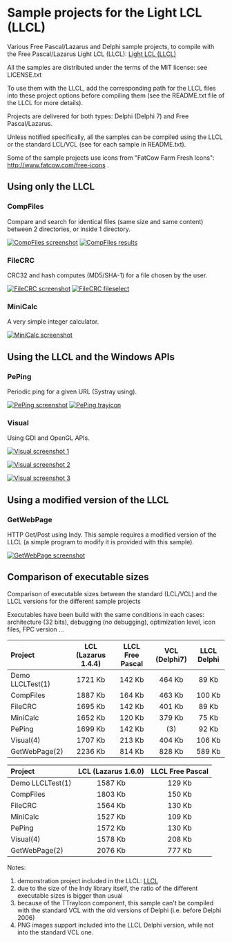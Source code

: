 Sample projects for the Light LCL (LLCL)
========================================


  Various Free Pascal/Lazarus and Delphi sample projects, to
compile with the Free Pascal/Lazarus Light LCL (LLCL): [Light LCL (LLCL)](https://github.com/FChrisF/LLCL)

  All the samples are distributed under the terms of the MIT
license: see LICENSE.txt

  To use them with the LLCL, add the corresponding path for
the LLCL files into these project options before compiling
them (see the README.txt file of the LLCL for more details).

  Projects are delivered for both types: Delphi (Delphi 7)
and Free Pascal/Lazarus.

  Unless notified specifically, all the samples can be
compiled using the LLCL or the standard LCL/VCL (see for each
sample in README.txt).

  Some of the sample projects use icons from "FatCow Farm
Fresh Icons": http://www.fatcow.com/free-icons .


## Using only the LLCL


### CompFiles

Compare and search for identical files (same size and same
content) between 2 directories, or inside 1 directory.

[![CompFiles screenshot](https://FChrisF.github.io/LLCL-samples/captures/compfiles-screen-th.png)](https://FChrisF.github.io/LLCL-samples/captures/compfiles-screen.png)
[![CompFiles results](https://FChrisF.github.io/LLCL-samples/captures/compfiles-results-th.png)](https://FChrisF.github.io/LLCL-samples/captures/compfiles-results.png)


### FileCRC

CRC32 and hash computes (MD5/SHA-1) for a file chosen by the
user.

[![FileCRC screenshot](https://FChrisF.github.io/LLCL-samples/captures/filecrc-screen-th.png)](https://FChrisF.github.io/LLCL-samples/captures/filecrc-screen.png)
[![FileCRC fileselect](https://FChrisF.github.io/LLCL-samples/captures/filecrc-fileselect-th.png)](https://FChrisF.github.io/LLCL-samples/captures/filecrc-fileselect.png)


### MiniCalc

A very simple integer calculator.

[![MiniCalc screenshot](https://FChrisF.github.io/LLCL-samples/captures/minicalc-screen-th.png)](https://FChrisF.github.io/LLCL-samples/captures/minicalc-screen.png)


## Using the LLCL and the Windows APIs


### PePing

Periodic ping for a given URL (Systray using).

[![PePing screenshot](https://FChrisF.github.io/LLCL-samples/captures/peping-screen-th.png)](https://FChrisF.github.io/LLCL-samples/captures/peping-screen.png)
[![PePing trayicon](https://FChrisF.github.io/LLCL-samples/captures/peping-trayico-th.png)](https://FChrisF.github.io/LLCL-samples/captures/peping-trayico.png)


### Visual

Using GDI and OpenGL APIs.

[![Visual screenshot 1](https://FChrisF.github.io/LLCL-samples/captures/visual1-screen-th.png)](https://FChrisF.github.io/LLCL-samples/captures/visual1-screen.png)

[![Visual screenshot 2](https://FChrisF.github.io/LLCL-samples/captures/visual2-screen-th.png)](https://FChrisF.github.io/LLCL-samples/captures/visual2-screen.png)

[![Visual screenshot 3](https://FChrisF.github.io/LLCL-samples/captures/visual3-screen-th.png)](https://FChrisF.github.io/LLCL-samples/captures/visual3-screen.png)


## Using a modified version of the LLCL


### GetWebPage

HTTP Get/Post using Indy. This sample requires a modified
version of the LLCL (a simple program to modify it is provided
with this sample).

[![GetWebPage screenshot](https://FChrisF.github.io/LLCL-samples/captures/getwebpage-screen-th.png)](https://FChrisF.github.io/LLCL-samples/captures/getwebpage-screen.png)


## Comparison of executable sizes

Comparison of executable sizes between the standard (LCL/VCL)
and the LLCL versions for the different sample projects

  Executables have been build with the same conditions in each
cases: architecture (32 bits), debugging (no debugging),
optimization level, icon files, FPC version ...


|Project          | LCL (Lazarus 1.4.4) | LLCL Free Pascal | VCL (Delphi7) | LLCL Delphi |
|:----------------|:-------------------:|:----------------:|:-------------:|:-----------:|
|Demo LLCLTest(1) |       1721 Kb       |      142 Kb      |    464 Kb     |    89 Kb    |
|CompFiles        |       1887 Kb       |      164 Kb      |    463 Kb     |   100 Kb    |
|FileCRC          |       1695 Kb       |      142 Kb      |    401 Kb     |    89 Kb    |
|MiniCalc         |       1652 Kb       |      120 Kb      |    379 Kb     |    75 Kb    |
|PePing           |       1699 Kb       |      142 Kb      |     (3)       |    92 Kb    |
|Visual(4)        |       1707 Kb       |      213 Kb      |    404 Kb     |   106 Kb    |
|GetWebPage(2)    |       2236 Kb       |      814 Kb      |    828 Kb     |   589 Kb    |

|Project          | LCL (Lazarus 1.6.0) | LLCL Free Pascal |
|:----------------|:-------------------:|:----------------:|
|Demo LLCLTest(1) |       1587 Kb       |      129 Kb      |
|CompFiles        |       1803 Kb       |      150 Kb      |
|FileCRC          |       1564 Kb       |      130 Kb      |
|MiniCalc         |       1527 Kb       |      109 Kb      |
|PePing           |       1572 Kb       |      130 Kb      |
|Visual(4)        |       1578 Kb       |      208 Kb      |
|GetWebPage(2)    |       2076 Kb       |      777 Kb      |


Notes:

1. demonstration project included in the LLCL: [LLCL](https://github.com/FChrisF/LLCL)
2. due to the size of the Indy library itself, the ratio of
   the different executable sizes is bigger than usual
3. because of the TTrayIcon component, this sample can't be
   compiled with the standard VCL with the old versions of
   Delphi (i.e. before Delphi 2006)
4. PNG images support included into the LLCL Delphi version,
   while not into the standard VCL one.
